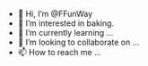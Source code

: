 - 👋 Hi, I’m @FFunWay
- 👀 I’m interested in baking.
- 🌱 I’m currently learning ...
- 💞️ I’m looking to collaborate on ...
- 📫 How to reach me ...

<!---
FFunWay/FFunWay is a ✨ special ✨ repository because its `README.md` (this file) appears on your GitHub profile.
You can click the Preview link to take a look at your changes.
--->
